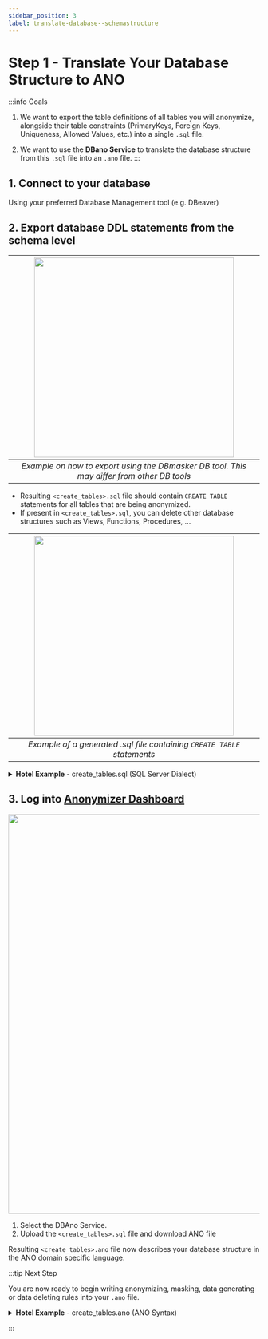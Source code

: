 ```yaml
---
sidebar_position: 3
label: translate-database--schemastructure
---
```


# Step 1 - Translate Your Database Structure to ANO
<!-- markdownlint-disable MD033 - makes html allowed -->

:::info Goals

1. We want to export the table definitions of all tables you will anonymize, alongside their table constraints (PrimaryKeys, Foreign Keys, Uniqueness, Allowed Values, etc.) into a single `.sql` file.

2. We want to use the **DBano Service** to translate the database structure from this `.sql` file into an `.ano` file.
:::

## 1. Connect to your database

Using your preferred Database Management tool (e.g. DBeaver)

## 2. Export database DDL statements from the schema level


| <img src="/img/docs/generate_sql.png" width="400" /> |
|:--:|
| *Example on how to export using the DBmasker DB tool. This may differ from other DB tools* |

- Resulting `<create_tables>.sql` file should contain `CREATE TABLE` statements for all tables that are being anonymized.
- If present in `<create_tables>.sql`, you can delete other database structures such as Views, Functions, Procedures, ...

|<img src="/img/docs/generated_sql_sample.png" width="400" />|
|:--:|
| *Example of a generated .sql file containing `CREATE TABLE` statements* |

<details><summary><b>Hotel Example</b> - create_tables.sql (SQL Server Dialect)</summary>
<p>

```sql
create schema ano_hotel;

-- CREATE TABLE statements including basic column definitions

CREATE TABLE ano_hotel.Booking (
fromDate date,
toDate date,
  bookingCreated datetime,
  earliestCheckinTime time,
  customer_customerNo integer NOT NULL,
  id int IDENTITY(1,1) NOT NULL,
  hotel_id integer NOT NULL,
  roomCategory_id integer NOT NULL,
  LOCK_FLAG integer,
CONSTRAINT pk_booking_id PRIMARY KEY (id)
);


CREATE TABLE ano_hotel.Customer (
  creditCard varchar(16),
  customerNo integer NOT NULL,
  email varchar(40),
  name varchar(40),
  password varchar(40),
  phone varchar(20),
  LOCK_FLAG integer,
  PRIMARY KEY (customerNo)
);

CREATE TABLE ano_hotel.Hotel (
  id integer NOT NULL,
  location varchar(30),
  logo varchar(40),
  name varchar(40),
  chain_id integer NOT NULL,
  LOCK_FLAG integer,
  PRIMARY KEY (id)
);

CREATE TABLE ano_hotel.HotelChain (
  name varchar(40) NOT NULL,
  id integer NOT NULL,
  LOCK_FLAG integer,
  PRIMARY KEY (id)
);

CREATE TABLE ano_hotel.HotelRoomCategory (
  actualPrice decimal(10,2),
  fromDate date NOT NULL,
  toDate date,
  hotel_id integer NOT NULL,
  roomCategory_id integer NOT NULL,
  LOCK_FLAG integer,
  CONSTRAINT HotelRoomCategory_PK PRIMARY KEY (hotel_id,roomCategory_id,fromDate)
);

CREATE TABLE ano_hotel.Address (
  homeAddress varchar(40),
  postalCode integer,
  id integer NOT NULL,
  customer_customerNo integer NOT NULL,
  LOCK_FLAG integer,
  PRIMARY KEY (id)
);

CREATE TABLE ano_hotel.Room (
  roomNo integer,
  floor integer,
  balcony smallint,
  heading integer CHECK (heading IN (1,2,3,4)),
  id integer NOT NULL,
  category_id integer NOT NULL,
  hotel_id integer NOT NULL,
  LOCK_FLAG integer,
  PRIMARY KEY (id)
);

CREATE TABLE ano_hotel.RoomCategory (
  bedType integer CHECK (bedType IN (1,2,3,4,5)),
  guests integer,
  id integer NOT NULL,
  initialPrice decimal(10,2),
  maxDiscount integer,
  roomQuality integer CHECK (roomQuality IN (1,2,3)),
  LOCK_FLAG integer,
  PRIMARY KEY (id)
);


ALTER TABLE ano_hotel.Booking ADD CONSTRAINT Booking_customer_customerNoF FOREIGN KEY (customer_customerNo) REFERENCES ano_hotel.Customer (customerNo);
ALTER TABLE ano_hotel.Booking ADD CONSTRAINT Booking_hotel_idF FOREIGN KEY (hotel_id) REFERENCES ano_hotel.Hotel (id);
ALTER TABLE ano_hotel.Booking ADD CONSTRAINT Booking_roomCategory_idF FOREIGN KEY (roomCategory_id) REFERENCES ano_hotel.RoomCategory (id);

-- Hotel
ALTER TABLE ano_hotel.Hotel ADD CONSTRAINT Hotel_chain_idF FOREIGN KEY (chain_id) REFERENCES ano_hotel.HotelChain (id);

-- HotelChain

-- HotelRoomCategory
ALTER TABLE ano_hotel.HotelRoomCategory ADD CONSTRAINT HotelRoomCategory_hotel_idF FOREIGN KEY (hotel_id) REFERENCES ano_hotel.Hotel (id);
ALTER TABLE ano_hotel.HotelRoomCategory ADD CONSTRAINT HotelRoomCatego_roomCategory_F FOREIGN KEY (roomCategory_id) REFERENCES ano_hotel.RoomCategory (id);

-- Address
ALTER TABLE ano_hotel.Address ADD CONSTRAINT Address_customer_customerNoF FOREIGN KEY (customer_customerNo) REFERENCES ano_hotel.Customer (customerNo);

-- Room
ALTER TABLE ano_hotel.Room ADD CONSTRAINT Room_category_idF FOREIGN KEY (category_id) REFERENCES ano_hotel.RoomCategory (id);
ALTER TABLE ano_hotel.Room ADD CONSTRAINT Room_hotel_idF FOREIGN KEY (hotel_id) REFERENCES ano_hotel.Hotel (id);
```

</p>
</details>

## 3. Log into [Anonymizer Dashboard](https://dev.esito.no/auth/dashboard/home)

<img src="/img/docs/ano_dashboard_dbano.png" width="800" />

1. Select the DBAno Service.
2. Upload the `<create_tables>.sql` file and download ANO file

Resulting `<create_tables>.ano` file now describes your database structure in the ANO domain specific language.

:::tip Next Step

You are now ready to begin writing anonymizing, masking, data generating or data deleting rules into your `.ano` file.

<details><summary><b>Hotel Example</b> - create_tables.ano (ANO Syntax)</summary>
<p>

```ano
table Address
	column text homeAddress size 40
	column integer postalCode
	column integer id
	column integer LOCK_FLAG
	column integer customer_customerNo
	primary-key id
table Booking
	column date fromDate
	column date toDate
	column datetime bookingCreated
	column time earliestCheckinTime
	column integer id
	column integer LOCK_FLAG
	column integer customer_customerNo
	column integer hotel_id
	column integer roomCategory_id
	primary-key id
table Customer
	column text creditCard size 16
	column integer customerNo
	column text email size 40
	column text name size 40
	column text password size 40
	column text phone size 20
	column integer LOCK_FLAG
	primary-key customerNo
table Hotel
	column integer id
	column text location size 30
	column text logo size 40
	column text name size 40
	column integer LOCK_FLAG
	column integer chain_id
	primary-key id
table HotelChain
	column text name size 40
	column integer id
	column integer LOCK_FLAG
	primary-key id
table HotelRoomCategory
	column decimal actualPrice size 10  scale 2
	column date fromDate
	column date toDate
	column integer LOCK_FLAG
	column integer hotel_id
	column integer roomCategory_id
	primary-key hotel_id, roomCategory_id, fromDate
table Room
	column integer roomNo
	column integer floor
	column integer balcony
	column integer heading
	column integer id
	column integer LOCK_FLAG
	column integer category_id
	column integer hotel_id
	primary-key id
table RoomCategory
	column integer bedType
	column integer guests
	column integer id
	column decimal initialPrice size 10  scale 2
	column integer maxDiscount
	column integer roomQuality
	column integer LOCK_FLAG
	primary-key id

foreign-key
	Hotel id
	HotelRoomCategory hotel_id
foreign-key
	RoomCategory id
	HotelRoomCategory roomCategory_id
foreign-key
	Customer customerNo
	Address customer_customerNo
foreign-key
	Customer customerNo
	Booking customer_customerNo
foreign-key
	Hotel id
	Booking hotel_id
foreign-key
	RoomCategory id
	Booking roomCategory_id
foreign-key
	HotelChain id
	Hotel chain_id
foreign-key
	RoomCategory id
	Room category_id
foreign-key
	Hotel id
	Room hotel_id

/*
Here you need to add your tasks and anonymizations. example..

task MyTaskName
{
    // Anonymize - Mask various fields
    update CUSTOMER Anonymize_CUSTOMER
		// Create random name from list of firstnames and lastnames
        mask FULLNAME CUSTOMER_FULLNAME
            format "%s %s"
            file src/main/resources/firstname.txt random-order
            file src/main/resources/lastname.txt random-order
		// Create random norwegian phone number
		mask PHONE CUSTOMER_PHONE
			format "+47 %d"
			random-integer 10001000 99909990
        // Create random creditcard with checksum that validates
        mask CREDITCARD CUSTOMER_CREDITCARD
            format "41428340%d"
            transform CreditCard    // Run the CreditCard transformation to set correct checksum digits
            random-integer 10001000 99919991
}
*/
```

</p>
</details>

:::
